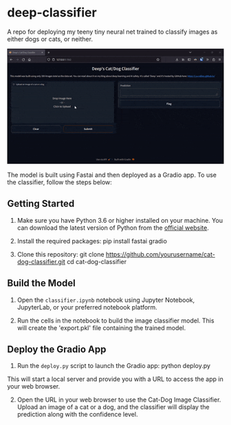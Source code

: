 # deep-classifier
A repo for deploying my teeny tiny neural net trained to classify images as either dogs or cats, or neither.

![CatDog GIF](classifier.gif)

The model is built using Fastai and then deployed as a Gradio app. To use the classifier, follow the steps below:

## Getting Started

1. Make sure you have Python 3.6 or higher installed on your machine. You can download the latest version of Python from the [official website](https://www.python.org/downloads/).

2. Install the required packages:
    pip install fastai gradio

3. Clone this repository:
    git clone https://github.com/yourusername/cat-dog-classifier.git
    cd cat-dog-classifier


## Build the Model

1. Open the `classifier.ipynb` notebook using Jupyter Notebook, JupyterLab, or your preferred notebook platform.

2. Run the cells in the notebook to build the image classifier model. This will create the 'export.pkl' file containing the trained model.

## Deploy the Gradio App

1. Run the `deploy.py` script to launch the Gradio app:
    python deploy.py

This will start a local server and provide you with a URL to access the app in your web browser.

2. Open the URL in your web browser to use the Cat-Dog Image Classifier. Upload an image of a cat or a dog, and the classifier will display the prediction along with the confidence level.


